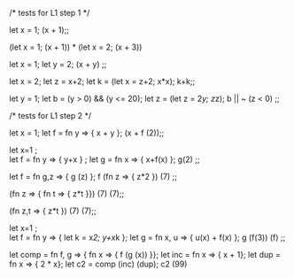 
/* tests for L1 step 1 */

let x = 1;
  (x + 1);;

(let x = 1; (x + 1)) * (let x = 2; (x + 3))

let x = 1;
  let y = 2;
  (x + y)
;;

let x = 2;
let z = x+2;
let k = (let x = z+2; x*x);
k+k;;

let y = 1;
let b = (y > 0) && (y <= 20);
let z = (let z = 2*y;  z*z);
b || ~ (z < 0)
;;

/* tests for L1 step 2 */

let x = 1;
let f = fn y => { x + y };
(x + f (2));;

let x=1 ;			 
let f = fn y => { y+x } ;
let g = fn x => { x+f(x) };
g(2) 
;;

let f = fn g,z => { g (z) };
f (fn z => { z*2 }) (7)
;;

(fn z => { fn t => { z*t }}) (7) (7);;


(fn z,t => { z*t }) (7) (7);;

let x=1 ;			 
let f = fn y => {
           let k = x*2;
  	   y+x*k
        };
let g = fn x, u =>
           { u(x) + f(x) };
g  (f(3)) (f) 
;;

let comp = fn f, g => 
        { fn x =>
        { f (g (x)) }};
let inc = fn x => { x + 1};
let dup = fn x => { 2 * x};
let c2 = comp (inc) (dup);
c2 (99)
